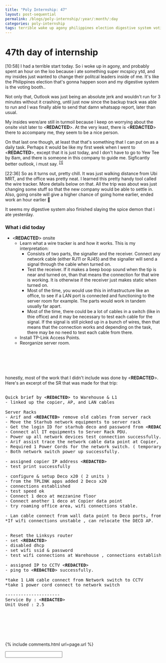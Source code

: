 ```yaml
---
title: "Poly Internship: 47"
layout: post-sequential
permalink: /blogs/poly-internship/:year/:month/:day
categories: poly-internship
tags: terrible wake up agony philippines election digestive system voting booth outlook jerk crashing minutes inside turmoil eximdis zelia jae liew alan kuik kuikie
---
```

# 47th day of internship

<span class="timestamp">[10:58]</span> I had a terrible start today. So i woke up in agony, and probably spent an hour on the loo because i ate something super mcspicy ytd, and my insides just wanted to change their politcal leaders inside of me. It's like the Philippines election that's gonna happen soon and my digestive system is the voting booth.. 

Not only that, Outlook was just being an absolute jerk and wouldn't run for 3 minutes without it crashing, until just now since the backup track was able to run and I was finally able to send that damn whatsapp report, later than usual. 

My insides were/are still in turmoil because I keep on worrying about the onsite visit later to <span class='disable-selection' ondblclick="this.innerHTML='Eximdis (new client)'">&lt;<b>REDACTED</b>&gt;</span>. At the very least, there is <span class='disable-selection' ondblclick="this.innerHTML='Jae'">&lt;<b>REDACTED</b>&gt;</span> there to accompany me, they seem to be a nice person. 

On that last one though, at least that that's something that I can put on as a daily task. Perhaps it would be like my first week when I went to <span class='disable-selection' ondblclick="this.innerHTML='TAK Products & Services'">&lt;<b>REDACTED</b>&gt;</span>, except that it is just today, and I don't have to go to Yew Tee by 8am, and there is someone in this company to guide me. Sigficantly better outlook, i must say. <sup><a href="#1">[1]</a></sup>

<span class="timestamp">[22:36]</span> So as it turns out, pretty chill. It was just walking distance from Ubi MRT, and the office was pretty neat. I learned this pretty handy tool called the wire tracker. More details below on that. All the trip was about was just changing some stuff so that the new company would be able to settle in. Also, going onsite will give a higher chance of going home earlier, ended work an hour earlier 🤩

It seems my digestive system also finished slaying the spice demon that i ate yesterday.

### What i did today
* <span class='disable-selection' ondblclick="this.innerHTML='Eximdis'">&lt;<b>REDACTED</b>&gt;</span> onsite
    * Learn what a wire tracker is and how it works. This is my interpretation: 
        * Consists of two parts, the signaller and the receiver. Connect any network cable (either RJ11 or RJ45) and the signaller will send a signal through the cable when turned on. 
        * Test the receiver. If it makes a beep boop sound when the tip is near and turned on, than that means the connection for that wire is working. It is otherwise if the receiver just makes static when turned on.
        * Most of the time, you would use this in infrastructure like an office, to see if a LAN port is connected and functioning to the server room for example. The parts would work in tandem usually far apart.
        * Most of the time, there could be a lot of cables in a switch (like in thie office) and it may be necessary to test each cable for the signal. If the signal is still picked up in a bunch of wires, then that means that the connection works and depending on the task, there may be no need to test each cable from there.
    * Install TP-Link Access Points.
    * Reorganize server room.

<br><br><br><br>

honestly, most of the work that I didn't include was done by <span class='disable-selection' ondblclick="this.innerHTML='Jae'">&lt;<b>REDACTED</b>&gt;</span>. Here's an excerpt of the SR that was made for that trip:

<pre>

Quick brief by <span class='disable-selection' ondblclick="this.innerHTML='Zelia'">&lt;<b>REDACTED</b>&gt;</span> to Warehouse & L1
- linked up the copier, AP, and LAN cables

Server Racks
- Arif and <span class='disable-selection' ondblclick="this.innerHTML='Jae'">&lt;<b>REDACTED</b>&gt;</span> remove old cables from server rack
- Move the Starhub network equipments to server rack
- Get the login ID for starhub deco and password from <span class='disable-selection' ondblclick="this.innerHTML='Zelia'">&lt;<b>REDACTED</b>&gt;</span>
- Connect all IT equipments to Server Rack PDU.
- Power up all network devices test connection successfully.
- Arif assist trace the network cable data point at Copier, mezzanine floor & L1 
- Required 1 Power Cords for the network switch. ( temporary unplug the monitor power cord and plug into network switch )
- Both network switch power up successfully.

- assigned copier IP address <span class='disable-selection' ondblclick="this.innerHTML='192.168.8.3'">&lt;<b>REDACTED</b>&gt;</span>
- test print successfully

- configure & setup Deco x20 ( 2 units )
- from the TPLINK apps added 2 Deco x20
- connections established 
- test speed ok
- Connect 1 deco at mezzanine floor 
- Connect another 1 deco at Copier data point
- try roaming office area, wifi connections stable.

- Lan cable connect from wall data point to Deco ports, from Deco ports connect to Copier
*If wifi connections unstable , can relocate the DECO AP.


- Reset the Linksys router
- set <span class='disable-selection' ondblclick="this.innerHTML='192.168.8.4'">&lt;<b>REDACTED</b>&gt;</span>
- disabled dhcp
- set wifi ssid & password
- test wifi connections at Warehouse , connections established successfully.

- assigned IP to CCTV <span class='disable-selection' ondblclick="this.innerHTML='192.168.8.5'">&lt;<b>REDACTED</b>&gt;</span>
- ping to <span class='disable-selection' ondblclick="this.innerHTML='192.168.8.5'">&lt;<b>REDACTED</b>&gt;</span> successfully.

*take 1 LAN cable connect from Network switch to CCTV
*take 1 power cord connect to network switch

---------------------
Service By : <span class='disable-selection' ondblclick="this.innerHTML='Jae'">&lt;<b>REDACTED</b>&gt;</span>
Unit Used : 2.5

</pre>
<br><br><br><br>


{% include comments.html url=page.url %}

<input id="password-input" type="password" class="text-secret" onkeyup="unlock()" autocomplete="off">

<span class="disable-selection" id="truth" style="display:none;"><sup id="1">[1]</sup> I can't help but think that they should do this with every intern with ASD. Maybe once or twice in their entire internship. It's a way of dipping their toes into employment, really. <br><br><sup id="2">[2]</sup> Gosh, why do I worry so much? That really is part of ASD. Today's onsite work interrupts my routine, and its devastating. Ever since last week, everyday I have pondered over the actual implications if I ever end up in this kind of industry. Do I really want to do IT as a career? <br><br>my future is undetermined, so by His grace & mercy He has it.</span>

